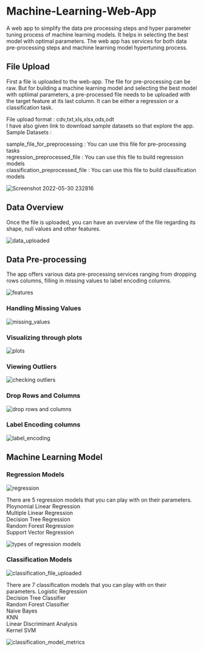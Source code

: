 # Machine-Learning-Web-App
A web app to simplify the data pre processing steps and hyper parameter tuning process of machine learning models. It helps in selecting the best model with optimal parameters.
The web app has services for both data pre-processing steps and machine learning model hypertuning process.

## File Upload
First a file is uploaded to the web-app. The file for pre-processing can be raw. But for building a machine learning model and selecting the best model with optiimal parameters, a pre-processed file needs to be uploaded with the target feature at its last column. It can be either a regression or a classification task.

File upload format : cdv,txt,xls,xlsx,ods,odt<br />
I have also given link to download sample datasets so that explore the app.<br />
Sample Datasets :

sample_file_for_preprocessing    : You can use this file for pre-processing tasks <br />
regression_preprocessed_file     : You can use this file to build regression models <br />
classification_preprocessed_file : You can use this file to build classification models <br />

![Screenshot 2022-05-30 232816](https://user-images.githubusercontent.com/72215169/171046080-9e68f1ec-0f24-4a27-ac22-3d1fb849f61c.jpg)


## Data Overview

Once the file is uploaded, you can have an overview of the file regarding its shape, null values and other features. <br />

![data_uploaded](https://user-images.githubusercontent.com/72215169/171046160-246ed569-e2cd-4a5d-9d5b-de2bcd312813.jpg)

## Data Pre-processing

The app offers various data pre-processing services ranging from dropping rows columns, filling in missing values to label encoding columns.

![features](https://user-images.githubusercontent.com/72215169/171046321-fae1d6ff-a6d6-48ce-836a-30c61b2ece29.jpg)

### Handling Missing Values

![missing_values](https://user-images.githubusercontent.com/72215169/171046520-b5c862e5-dfb0-4156-b66c-066debc35279.jpg)

### Visualizing through plots

![plots](https://user-images.githubusercontent.com/72215169/171046550-61bec6c3-b23f-47c6-81cf-7f72800e577b.jpg)

### Viewing Outliers

![checking outliers](https://user-images.githubusercontent.com/72215169/171046641-87cc147e-0001-405c-bd62-44633e1f1602.jpg)


### Drop Rows and Columns

![drop rows and columns](https://user-images.githubusercontent.com/72215169/171046476-846601e8-900f-4f1d-abce-c680183dc379.jpg)


### Label Encoding columns

![label_encoding](https://user-images.githubusercontent.com/72215169/171046696-ba8d364f-878a-4de2-ade1-e3b64234c6a5.jpg)


## Machine Learning Model

### Regression Models

![regression](https://user-images.githubusercontent.com/72215169/171046779-051d4f40-9ac5-4783-bf95-8ce834429028.jpg)

There are 5 regression models that you can play with on their parameters.
Ploynomial Linear Regression <br />
Multiple Linear Regression <br />
Decision Tree Regression <br />
Random Forest Regression <br />
Support Vector Regression <br />

![types of regression models](https://user-images.githubusercontent.com/72215169/171046778-a65ad7ff-1470-4ca2-a947-10281a467a6d.jpg)

### Classification Models

![classification_file_uploaded](https://user-images.githubusercontent.com/72215169/171047111-8dfc7849-40ed-43a0-814f-c5840826358b.jpg)

There are 7 classification models that you can play with on their parameters.
Logistic Regression <br />
Decision Tree Classifier <br />
Random Forest Classifier <br />
Naive Bayes <br />
KNN <br />
Linear Discriminant Analysis <br />
Kernel SVM <br />


![classification_model_metrics](https://user-images.githubusercontent.com/72215169/171047123-ff4b2010-874a-4f3d-9026-8cd93f086e03.jpg)




